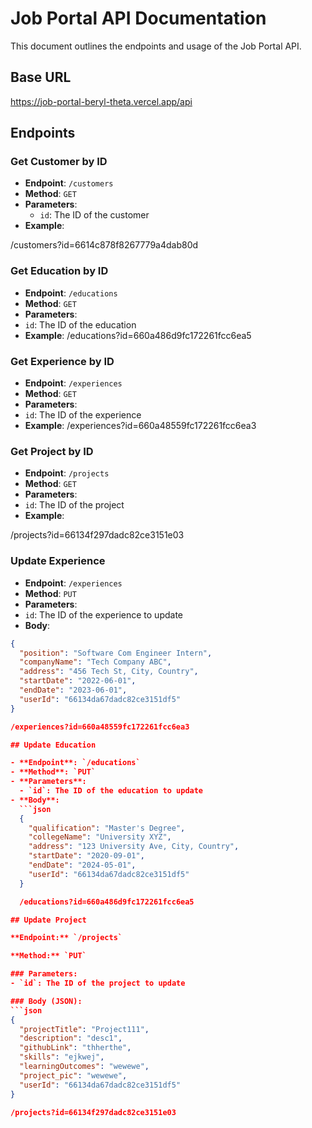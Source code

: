# Job Portal API Documentation

This document outlines the endpoints and usage of the Job Portal API.

## Base URL

https://job-portal-beryl-theta.vercel.app/api



## Endpoints

### Get Customer by ID

- **Endpoint**: `/customers`
- **Method**: `GET`
- **Parameters**:
  - `id`: The ID of the customer
- **Example**:

/customers?id=6614c878f8267779a4dab80d



### Get Education by ID

- **Endpoint**: `/educations`
- **Method**: `GET`
- **Parameters**:
- `id`: The ID of the education
- **Example**:
/educations?id=660a486d9fc172261fcc6ea5



### Get Experience by ID

- **Endpoint**: `/experiences`
- **Method**: `GET`
- **Parameters**:
- `id`: The ID of the experience
- **Example**:
/experiences?id=660a48559fc172261fcc6ea3



### Get Project by ID

- **Endpoint**: `/projects`
- **Method**: `GET`
- **Parameters**:
- `id`: The ID of the project
- **Example**:

/projects?id=66134f297dadc82ce3151e03




### Update Experience

- **Endpoint**: `/experiences`
- **Method**: `PUT`
- **Parameters**:
- `id`: The ID of the experience to update
- **Body**:
```json
{
  "position": "Software Com Engineer Intern",
  "companyName": "Tech Company ABC",
  "address": "456 Tech St, City, Country",
  "startDate": "2022-06-01",
  "endDate": "2023-06-01",
  "userId": "66134da67dadc82ce3151df5"
}

/experiences?id=660a48559fc172261fcc6ea3

## Update Education

- **Endpoint**: `/educations`
- **Method**: `PUT`
- **Parameters**:
  - `id`: The ID of the education to update
- **Body**:
  ```json
  {
    "qualification": "Master's Degree",
    "collegeName": "University XYZ",
    "address": "123 University Ave, City, Country",
    "startDate": "2020-09-01",
    "endDate": "2024-05-01",
    "userId": "66134da67dadc82ce3151df5"
  }

  /educations?id=660a486d9fc172261fcc6ea5

## Update Project

**Endpoint:** `/projects`

**Method:** `PUT`

### Parameters:
- `id`: The ID of the project to update

### Body (JSON):
```json
{
  "projectTitle": "Project111",
  "description": "desc1",
  "githubLink": "thherthe",
  "skills": "ejkwej",
  "learningOutcomes": "wewewe",
  "project_pic": "wewewe",
  "userId": "66134da67dadc82ce3151df5"
}

/projects?id=66134f297dadc82ce3151e03
